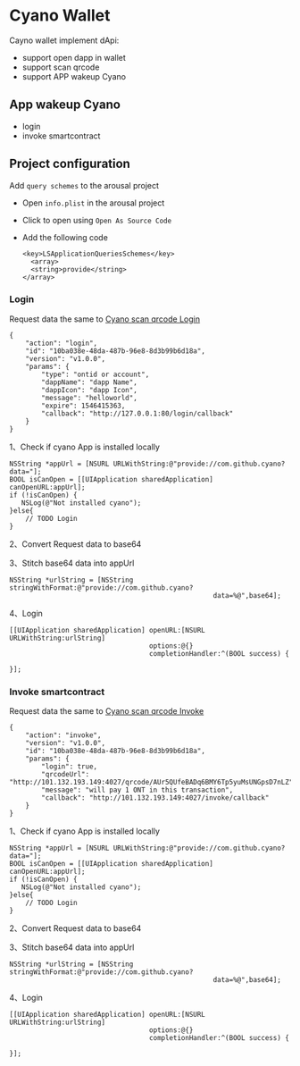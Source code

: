# Cyano Wallet

Cayno wallet implement dApi:

- support open dapp in wallet
- support scan qrcode
- support APP wakeup Cyano

## App wakeup Cyano

- login
- invoke smartcontract

## Project configuration

Add `query schemes` to the arousal project

- Open  `info.plist`  in the arousal project

- Click to open using  `Open As Source Code`

- Add the following code

  ```
  <key>LSApplicationQueriesSchemes</key> 
    <array> 
    <string>provide</string> 
  </array>
  ```

### Login

Request data the same to [Cyano scan qrcode Login](https://github.com/ontio-cyano/CEPs/blob/master/CEPS/CEP1.mediawiki#Login-2)

```
{
	"action": "login",
	"id": "10ba038e-48da-487b-96e8-8d3b99b6d18a",
	"version": "v1.0.0",
	"params": {
		"type": "ontid or account",
		"dappName": "dapp Name",
		"dappIcon": "dapp Icon",
		"message": "helloworld",
		"expire": 1546415363,
		"callback": "http://127.0.0.1:80/login/callback"
	}
}
```

1、Check if cyano App is installed locally

```
NSString *appUrl = [NSURL URLWithString:@"provide://com.github.cyano?data="];
BOOL isCanOpen = [[UIApplication sharedApplication] canOpenURL:appUrl];
if (!isCanOpen) {
   NSLog(@"Not installed cyano");
}else{
    // TODO Login
}
```

2、Convert Request data to base64

3、Stitch base64 data into appUrl

```
NSString *urlString = [NSString stringWithFormat:@"provide://com.github.cyano?   
                                                   data=%@",base64];
```

4、Login

```
[[UIApplication sharedApplication] openURL:[NSURL URLWithString:urlString] 
                                   options:@{} 
                                   completionHandler:^(BOOL success) {
                                       
}];
```

### Invoke smartcontract

Request data the same to [Cyano scan qrcode Invoke](https://github.com/ontio-cyano/CEPs/blob/master/CEPS/CEP1.mediawiki#Invoke_a_Smart_Contract-2)

```
{
	"action": "invoke",
	"version": "v1.0.0",
	"id": "10ba038e-48da-487b-96e8-8d3b99b6d18a",
	"params": {
		"login": true,
		"qrcodeUrl": "http://101.132.193.149:4027/qrcode/AUr5QUfeBADq6BMY6Tp5yuMsUNGpsD7nLZ",
		"message": "will pay 1 ONT in this transaction",
		"callback": "http://101.132.193.149:4027/invoke/callback"
	}
}
```

1、Check if cyano App is installed locally

```
NSString *appUrl = [NSURL URLWithString:@"provide://com.github.cyano?data="];
BOOL isCanOpen = [[UIApplication sharedApplication] canOpenURL:appUrl];
if (!isCanOpen) {
   NSLog(@"Not installed cyano");
}else{
    // TODO Login
}
```

2、Convert Request data to base64

3、Stitch base64 data into appUrl

```
NSString *urlString = [NSString stringWithFormat:@"provide://com.github.cyano?   
                                                   data=%@",base64];
```

4、Login

```
[[UIApplication sharedApplication] openURL:[NSURL URLWithString:urlString] 
                                   options:@{} 
                                   completionHandler:^(BOOL success) {
                                       
}];
```

### 